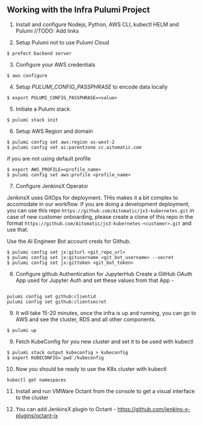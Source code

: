 ## Working with the Infra Pulumi Project

1. Install and configure Nodejs, Python, AWS CLI, kubectl HELM and Pulumi
//TODO: Add links

2. Setup Pulumi not to use Pulumi Cloud

```
$ prefect backend server
```

3. Configure your AWS credentials

```
$ aws configure 
```

4. Setup *PULUMI_CONFIG_PASSPHRASE* to encode data locally

```
$ export PULUMI_CONFIG_PASSPHRASE=<value>
```

5. Initiate a Pulumi stack

```
$ pulumi stack init
```

6. Setup AWS Region and domain

```
$ pulumi config set aws:region us-west-2
$ pulumi config set ai:parentzone cc.aitomatic.com
```

if you are not using default profile

```
$ export AWS_PROFILE=<profile_name>
$ pulumi config set aws:profile <profile_name>
```

7. Configure JenkinsX Operator

JenkinsX uses GitOps for deployment. THis makes it a bit complex to accomodate in our workflow. If you are doing a development deployment, you can use this repo `https://github.com/Aitomatic/jx3-kubernetes.git` in case of new customer onboarding, please create a clone of this repo in the format  `https://github.com/Aitomatic/jx3-kubernetes-<customer>.git` and use that.

Use the AI Engineer Bot account creds for Github.

```
$ pulumi config set jx:giturl <git_repo_url>
$ pulumi config set jx:gitusername <git_bot_username> --secret
$ pulumi config set jx:gittoken <git_bot_token>
```

8. Configure github Authentication for JupyterHub
Create a GitHub OAuth App used for Jupyter Auth and set these values from that App -

```shell

pulumi config set github:clientid
pulumi config set github:clientsecret
```

9. It will take 15-20 minutes, once the infra is up and running, you can go to AWS and see the cluster, RDS and all other components.

```
$ pulumi up
```

9. Fetch KubeConfig for you new cluster and set it to be used with kubectl

```
$ pulumi stack output kubeconfig > kubeconfig
$ export KUBECONFIG=`pwd`/kubeconfig
```

10. Now you should be ready to use the K8s cluster with kubectl

```
kubectl get namespaces
```

11. Install and run VMWare Octant from the console to get a visual interface to the cluster

12. You can add JenkinsX plugin to Octant - https://github.com/jenkins-x-plugins/octant-jx

 


